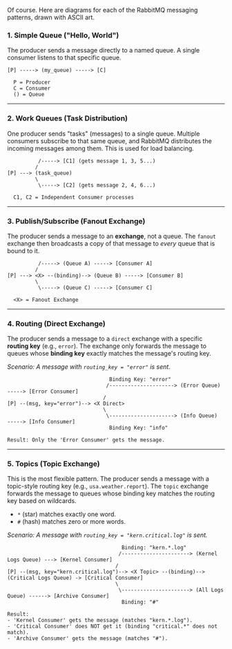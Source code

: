 Of course. Here are diagrams for each of the RabbitMQ messaging patterns, drawn with ASCII art.

### 1. Simple Queue ("Hello, World")

The producer sends a message directly to a named queue. A single consumer listens to that specific queue.

```
[P] -----> (my_queue) -----> [C]

  P = Producer
  C = Consumer
  () = Queue
```

---

### 2. Work Queues (Task Distribution)

One producer sends "tasks" (messages) to a single queue. Multiple consumers subscribe to that same queue, and RabbitMQ distributes the incoming messages among them. This is used for load balancing.

```
          /-----> [C1] (gets message 1, 3, 5...)
         /
[P] ---> (task_queue)
         \
          \-----> [C2] (gets message 2, 4, 6...)

  C1, C2 = Independent Consumer processes
```

---

### 3. Publish/Subscribe (Fanout Exchange)

The producer sends a message to an **exchange**, not a queue. The `fanout` exchange then broadcasts a copy of that message to *every* queue that is bound to it.

```
          /-----> (Queue A) -----> [Consumer A]
         /
[P] ---> <X> --(binding)--> (Queue B) -----> [Consumer B]
         \
          \-----> (Queue C) -----> [Consumer C]

  <X> = Fanout Exchange
```

---

### 4. Routing (Direct Exchange)

The producer sends a message to a `direct` exchange with a specific **routing key** (e.g., `error`). The exchange only forwards the message to queues whose **binding key** exactly matches the message's routing key.

*Scenario: A message with `routing_key = "error"` is sent.*

```
                                 Binding Key: "error"
                                /---------------------> (Error Queue) -----> [Error Consumer]
                               /
[P] --(msg, key="error")--> <X Direct>
                               \
                                \---------------------> (Info Queue)  -----> [Info Consumer]
                                 Binding Key: "info"

Result: Only the 'Error Consumer' gets the message.
```

---

### 5. Topics (Topic Exchange)

This is the most flexible pattern. The producer sends a message with a topic-style routing key (e.g., `usa.weather.report`). The `topic` exchange forwards the message to queues whose binding key matches the routing key based on wildcards.

*   `*` (star) matches exactly one word.
*   `#` (hash) matches zero or more words.

*Scenario: A message with `routing_key = "kern.critical.log"` is sent.*

```
                                     Binding: "kern.*.log"
                                    /----------------------> (Kernel Logs Queue) ---> [Kernel Consumer]
                                   /
[P] --(msg, key="kern.critical.log")--> <X Topic> --(binding)--> (Critical Logs Queue) -> [Critical Consumer]
                                   \
                                    \----------------------> (All Logs Queue) ------> [Archive Consumer]
                                     Binding: "#"

Result:
- 'Kernel Consumer' gets the message (matches "kern.*.log").
- 'Critical Consumer' does NOT get it (binding "critical.*" does not match).
- 'Archive Consumer' gets the message (matches "#").
```